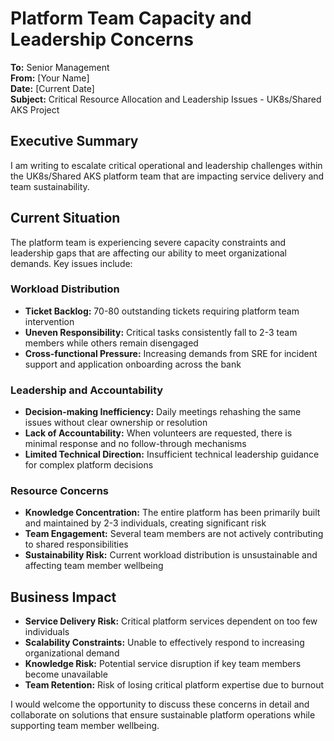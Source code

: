 # Platform Team Capacity and Leadership Concerns

**To:** Senior Management  
**From:** [Your Name]  
**Date:** [Current Date]  
**Subject:** Critical Resource Allocation and Leadership Issues - UK8s/Shared AKS Project

## Executive Summary

I am writing to escalate critical operational and leadership challenges within the UK8s/Shared AKS platform team that are impacting service delivery and team sustainability.

## Current Situation

The platform team is experiencing severe capacity constraints and leadership gaps that are affecting our ability to meet organizational demands. Key issues include:

### Workload Distribution
- **Ticket Backlog:** 70-80 outstanding tickets requiring platform team intervention
- **Uneven Responsibility:** Critical tasks consistently fall to 2-3 team members while others remain disengaged
- **Cross-functional Pressure:** Increasing demands from SRE for incident support and application onboarding across the bank

### Leadership and Accountability
- **Decision-making Inefficiency:** Daily meetings rehashing the same issues without clear ownership or resolution
- **Lack of Accountability:** When volunteers are requested, there is minimal response and no follow-through mechanisms
- **Limited Technical Direction:** Insufficient technical leadership guidance for complex platform decisions

### Resource Concerns
- **Knowledge Concentration:** The entire platform has been primarily built and maintained by 2-3 individuals, creating significant risk
- **Team Engagement:** Several team members are not actively contributing to shared responsibilities
- **Sustainability Risk:** Current workload distribution is unsustainable and affecting team member wellbeing

## Business Impact

- **Service Delivery Risk:** Critical platform services dependent on too few individuals
- **Scalability Constraints:** Unable to effectively respond to increasing organizational demand
- **Knowledge Risk:** Potential service disruption if key team members become unavailable
- **Team Retention:** Risk of losing critical platform expertise due to burnout


I would welcome the opportunity to discuss these concerns in detail and collaborate on solutions that ensure sustainable platform operations while supporting team member wellbeing.

